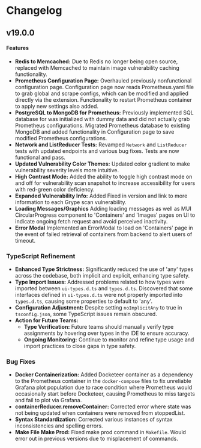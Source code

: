 # Changelog

## v19.0.0
#### Features
- **Redis to Memcached:** Due to Redis no longer being open source, replaced with Memcached to maintain image vulnerability caching functionality.
- **Prometheus Configuration Page:** Overhauled previously nonfunctional configuration page. Configuration page now reads Prometheus.yaml file to grab global and scrape configs, which can be modified and applied directly via the extension. Functionality to restart Prometheus container to apply new settings also added.
- **PostgreSQL to MongoDB for Prometheus:** Previously implemented SQL database for was initialized with dummy data and did not actually grab Prometheus configurations. Migrated Prometheus database to existing MongoDB and added functionality in Configuration page to save modified Prometheus configurations.
- **Network and ListReducer Tests:** Revamped `Network` and `ListReducer` tests with updated endpoints and various bug fixes. Tests are now functional and pass.
- **Updated Vulnerability Color Themes:** Updated color gradient to make vulnerability severity levels more intuitive.
- **High Contrast Mode:** Added the ability to toggle high contrast mode on and off for vulnerability scan snapshot to increase accessibility for users with red-green color deficiency.
- **Expanded Vulnerability Info:** Added Fixed in version and link to more information to each Grype scan vulnerability.
- **Loading Messages/Graphics** Adding loading messages as well as MUI CircularProgress component to 'Containers' and 'Images' pages on UI to indicate ongoing fetch request and avoid perceived inactivity.
- **Error Modal** Implemented an ErrorModal to load on 'Containers' page in the event of failed retrieval of containers from backend to alert users of timeout.

### TypeScript Refinement
- **Enhanced Type Strictness:** Significantly reduced the use of 'any' types across the codebase, both implicit and explicit, enhancing type safety.
- **Type Import Issues:** Addressed problems related to how types were imported between `ui-types.d.ts` and `types.d.ts`. Discovered that some interfaces defined in `ui-types.d.ts` were not properly imported into `types.d.ts`, causing some properties to default to 'any'.
- **Configuration Adjustment:** Despite setting `noImplicitAny` to true in `tsconfig.json`, some TypeScript issues remain obscured.
- **Action for Future Teams:**
  - **Type Verification:** Future teams should manually verify type assignments by hovering over types in the IDE to ensure accuracy.
  - **Ongoing Monitoring:** Continue to monitor and refine type usage and import practices to close gaps in type safety.

### Bug Fixes
- **Docker Containerization:** Added Docketeer container as a dependency to the Prometheus container in the `docker-compose` files to fix unreliable Grafana plot population due to race condition where Prometheus would occasionally start before Docketeer, causing Prometheus to miss targets and fail to plot via Grafana.
- **containerReducer.removeContainer:** Corrected error where state was not being updated when containers were removed from stoppedList.
- **Syntax Standardization:** Corrected various instances of syntax inconsistencies and spelling errors.
- **Make File Make Prod:** Fixed make prod command in `Makefile`. Would error out in previous versions due to misplacement of commands.